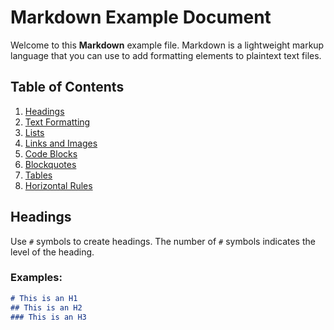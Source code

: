 # Markdown Example Document

Welcome to this **Markdown** example file. Markdown is a lightweight markup language that you can use to add formatting elements to plaintext text files.

## Table of Contents
1. [Headings](#headings)
2. [Text Formatting](#text-formatting)
3. [Lists](#lists)
4. [Links and Images](#links-and-images)
5. [Code Blocks](#code-blocks)
6. [Blockquotes](#blockquotes)
7. [Tables](#tables)
8. [Horizontal Rules](#horizontal-rules)

## Headings

Use `#` symbols to create headings. The number of `#` symbols indicates the level of the heading.

### Examples:

```markdown
# This is an H1
## This is an H2
### This is an H3

